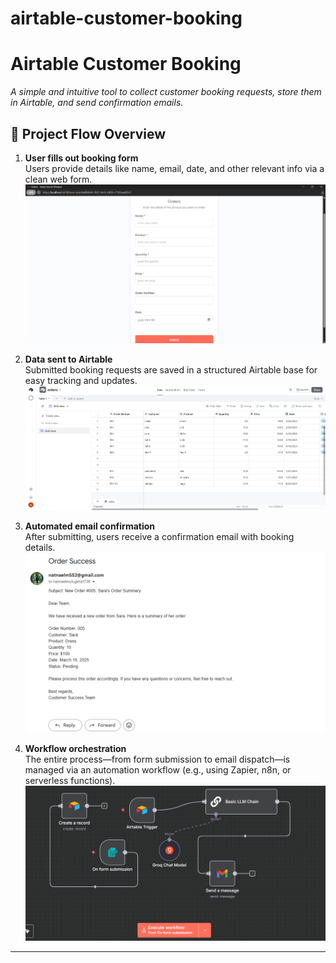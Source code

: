 ﻿# airtable-customer-booking
# Airtable Customer Booking

_A simple and intuitive tool to collect customer booking requests, store them in Airtable, and send confirmation emails._

## 📌 Project Flow Overview

1. **User fills out booking form**  
   Users provide details like name, email, date, and other relevant info via a clean web form.  
   ![Booking Form](form.png)

2. **Data sent to Airtable**  
   Submitted booking requests are saved in a structured Airtable base for easy tracking and updates.  
   ![Airtable View](airtable.png)

3. **Automated email confirmation**  
   After submitting, users receive a confirmation email with booking details.  
   ![Confirmation Email](confirmationEmail.png)

4. **Workflow orchestration**  
   The entire process—from form submission to email dispatch—is managed via an automation workflow (e.g., using Zapier, n8n, or serverless functions).  
   ![Workflow Diagram](workflow.png)

---


